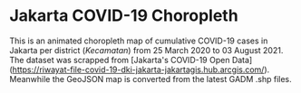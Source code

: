 # Jakarta COVID-19 Choropleth

This is an animated choropleth map of cumulative COVID-19 cases in Jakarta per district (_Kecamatan_) from 25 March 2020 to 03 August 2021. The dataset was scrapped from [Jakarta's COVID-19 Open Data] (https://riwayat-file-covid-19-dki-jakarta-jakartagis.hub.arcgis.com/). Meanwhile the GeoJSON map is converted from the latest GADM .shp files.

